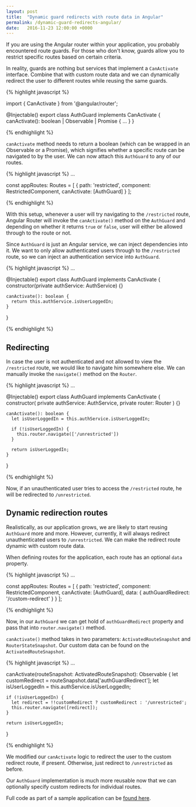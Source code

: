 ```yaml
---
layout: post
title:  "Dynamic guard redirects with route data in Angular"
permalink: /dynamic-guard-redirects-angular/
date:   2016-11-23 12:00:00 +0000
---
```


If you are using the Angular router within your application, you probably encountered route guards.
For those who don't know, guards allow you to restrict specific routes based on certain criteria.

In reality, guards are nothing but services that implement a `CanActivate` interface. Combine that with
custom route data and we can dynamically redirect the user to different routes while reusing the same guards. 

{% highlight javascript %}

  import { CanActivate } from '@angular/router';

  @Injectable()
  export class AuthGuard implements CanActivate {
    canActivate(): boolean | Observable<boolean> | Promise<boolean> {
      ...
    }
  }

{% endhighlight %}

`canActivate` method needs to return a boolean (which can be wrapped in an Observable or a Promise),
which signifies whether a specific route can be navigated to by the user.
We can now attach this `AuthGuard` to any of our routes.

{% highlight javascript %}
  ...

  const appRoutes: Routes = [
    {
      path: 'restricted',
      component: RestrictedComponent,
      canActivate: [AuthGuard]
    }
  ];

{% endhighlight %}

With this setup, whenever a user will try navigating to the `/restricted` route, Angular Router will
invoke the `canActivate()` method on the `AuthGuard` and depending on whether it returns `true` or
`false`, user will either be allowed through to the route or not.

Since `AuthGuard` is just an Angular service, we can inject dependencies into it.
We want to only allow authenticated users through to the `/restricted` route, so we can inject an authentication
service into `AuthGuard`.

{% highlight javascript %}
  ...

  @Injectable()
  export class AuthGuard implements CanActivate {
    constructor(private authService: AuthService) {}

    canActivate(): boolean {
      return this.authService.isUserLoggedIn;
    }
  }  

{% endhighlight %}

## Redirecting

In case the user is not authenticated and not allowed to view the `/restricted` route,
we would like to navigate him somewhere else. We can manually invoke the `navigate()` method
on the `Router`.

{% highlight javascript %}
  ...

  @Injectable()
  export class AuthGuard implements CanActivate {
    constructor(
      private authService: AuthService,
      private router: Router
    ) {}

    canActivate(): boolean {
      let isUserLoggedIn = this.authService.isUserLoggedIn;

      if (!isUserLoggedIn) {
        this.router.navigate(['/unrestricted'])
      }

      return isUserLoggedIn;
    }
  }  

{% endhighlight %}

Now, if an unauthenticated user tries to access the `/restricted` route, he will be redirected to
`/unrestricted`.

## Dynamic redirection routes

Realistically, as our application grows, we are likely to start reusing `AuthGuard` more and more.
However, currently, it will always redirect unauthenticated users to `/unrestricted`. We can make the 
redirect route dynamic with custom route data. 

When defining routes for the application, each route has an optional `data` property.

{% highlight javascript %}
  ...

  const appRoutes: Routes = [
    {
      path: 'restricted',
      component: RestrictedComponent,
      canActivate: [AuthGuard],
      data: {
        authGuardRedirect: '/custom-redirect'
      }
    }
  ];

{% endhighlight %}

Now, in our `AuthGuard` we can get hold of `authGuardRedirect` property and pass that into `router.navigate()` method.

`canActivate()` method takes in two parameters: `ActivatedRouteSnapshot` and `RouterStateSnapshot`. Our custom data can be found on
the `ActivatedRouteSnapshot`.

{% highlight javascript %}
  ...

  canActivate(routeSnapshot: ActivatedRouteSnapshot): Observable<boolean> {
    let customRedirect = routeSnapshot.data['authGuardRedirect'];
    let isUserLoggedIn = this.authService.isUserLoggedIn;

    if (!isUserLoggedIn) {
      let redirect = !!customRedirect ? customRedirect : '/unrestricted';
      this.router.navigate([redirect]); 
    }

    return isUserLoggedIn;
  }

{% endhighlight %}

We modified our `canActivate` logic to redirect the user to the custom redirect route, if present.
Otherwise, just redirect to `/unrestricted` as before.

Our `AuthGuard` implementation is much more reusable now that we can optionally specify custom redirects for 
individual routes.


Full code as part of a sample application can be <a href="https://github.com/kirjai/blog-code-snippets/tree/master/async-guards-redirects" target="_blank">found here</a>.
